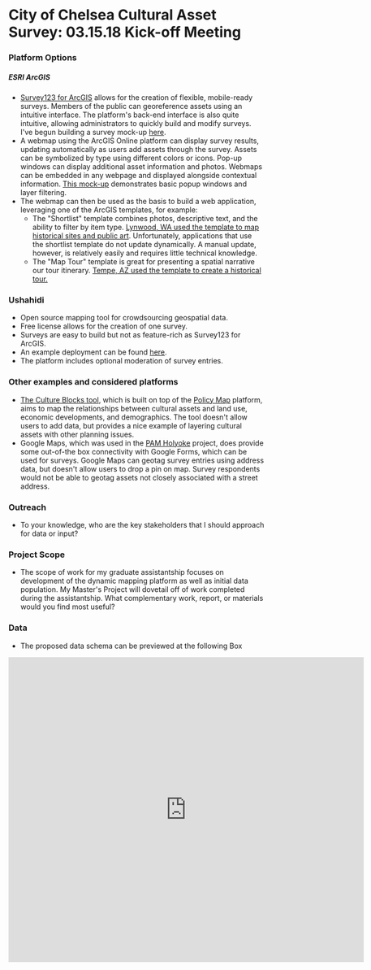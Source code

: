 # City of Chelsea Cultural Asset Survey: 03.15.18 Kick-off Meeting

### Platform Options

##### ESRI ArcGIS

- [Survey123 for ArcGIS](https://survey123.arcgis.com/) allows for the creation of flexible, mobile-ready surveys. Members of the public can georeference assets using an intuitive interface. The platform's back-end interface is also quite intuitive, allowing administrators to quickly build and modify surveys. I've begun building a survey mock-up [here](https://survey123.arcgis.com/share/32f0197edcde4b5ca8f9ca9df6ece0b5).
- A webmap using the ArcGIS Online platform can display survey results, updating automatically as users add assets through the survey. Assets can be symbolized by type using different colors or icons. Pop-up windows can display additional asset information and photos. Webmaps can be embedded in any webpage and displayed alongside contextual information. [This mock-up](https://todd-horner.maps.arcgis.com/apps/View/index.html?appid=087e072c7c6f42478b51baa8538de8cb) demonstrates basic popup windows and layer filtering.
- The webmap can then be used as the basis to build a web application, leveraging one of the ArcGIS templates, for example:
  - The "Shortlist" template combines photos, descriptive text, and the ability to filter by item type. [Lynwood, WA used the template to map historical sites and public art](http://lynnwoodwa.maps.arcgis.com/apps/Shortlist/index.html?appid=be2006d5382a4da5ab274b2f00e86194). Unfortunately, applications that use the shortlist template do not update dynamically. A manual update, however, is relatively easily and requires little technical knowledge.
  - The "Map Tour" template is great for presenting a spatial narrative our tour itinerary. [Tempe, AZ used the template to create a historical tour.](http://tempegov.maps.arcgis.com/apps/MapTour/index.html?appid=9dadb6c38e1c43d0b038f7046acdf4b0)

### Ushahidi

- Open source mapping tool for crowdsourcing geospatial data.
- Free license allows for the creation of one survey.
- Surveys are easy to build but not as feature-rich as Survey123 for ArcGIS.
- An example deployment can be found [here](https://deer.ushahidi.io/views/map).
- The platform includes optional moderation of survey entries.

### Other examples and considered platforms

- [The Culture Blocks tool](https://www.cultureblocks.com/wordpress/), which is built on top of the [Policy Map](https://www.policymap.com/) platform, aims to map the relationships between cultural assets and land use, economic developments, and demographics. The tool doesn't allow users to add data, but provides a nice example of layering cultural assets with other planning issues.
- Google Maps, which was used in the [PAM Holyoke](http://www.oneholyoke.org/wp-content/uploads/2017/03/PAM-Holyoke-Community-Report_FMM.pdf) project, does provide some out-of-the box connectivity with Google Forms, which can be used for surveys. Google Maps can geotag survey entries using address data, but doesn't allow users to drop a pin on map. Survey respondents would not be able to geotag assets not closely associated with a street address.

### Outreach

- To your knowledge, who are the key stakeholders that I should approach for data or input?

### Project Scope

- The scope of work for my graduate assistantship focuses on development of the dynamic mapping platform as well as initial data population. My Master's Project will dovetail off of work completed during the assistantship. What complementary work, report, or materials would you find most useful?

### Data

- The proposed data schema can be previewed at the following Box 

<iframe width="700" height="600" frameborder="0" scrolling="no" src="https://umass.app.box.com/preview/expiring_embed/gvoct6FE!oLM2m_6OKwo-_I9otS18PoxxxULmD5PEqkZ1EBG-oLCMeBUgKK_i2xAc94mT2zbCKZgmggv2y6njo8v5SbDekTc9lHc9N8iaaie4dBatE4FSMWXw91Ryht2wyepyLA1lTwaa2yQBiy_nvZhtKR4dhheEU0PurhhhNdwqXYRyVvf1w_RF_i6wB69qSuMrWHsNggZa1wfMqyXXUc9XI3vmBkpUe9OVZGx4ppfUm9jGs1e0CH-vAc0q_Zkuqx5i4M8XgjAJHnetKuT4ADFILGBF81seaYs4yA8ylQvapA9W7W0hm5uHTyXvN5UqbbOZ2y_T8eoD1RJAh9QUyyGfDqMK7EcBFb2PHkXi1g7fRUMEjLHOxOwBUFxwrTmoOposf1ADCP7kwDwNrBnKXmKtpKMeioARwRtfxDf3Ri7QWsvfAZMFIrk7-B7F5b8h07suO9joWFJoAYXMqGsHhjugwsBigmU47tE89NV5f3YCV0oy7aplZ9jo2E5whqBcDIWzxnr_jMv_eNBX45IoGBD6am2QW605UToa8zvwoHfUKKEGb1JBM1dCNa0fELjqT5Avu6cGt1eiDV2saSjJ-etZgEpkiG0tI4YjEB0i2PMhFh2w8MWQcaH5y-gQZSWzsyIb-M_czsRn4e7B4p9PlretiTTD84aeH-TFMtwNkQxAnL1t6SpMBgd7wAz3AbRs4QLZBlMqidgXt9ReoCuOQC5mPqSpVTnGuVU_8qw-acw0Px_bWon1dN4GeutRZl1lhVP4ABRUCQjcPRFmb3i4zFqK3uB8lPNW9irXD_eGqcFBsBRGhvVp2jeVuqXWAFRyXZzqN22IBtbqa93AzQWe5h3vpQOK0MS2WIw7dOJL6jDghWWcsHbx9xTlfEA76EvlvcOTCSoLcLv6HOoRGIKPauRcyJH6XosE6-JfvglL61Ea7Rd78BFnz9jA3Pk6xUb4Xf91ba804b3QiKLN8-0rOEc825SazFpDzdwFibLGHRlG9Mxije_oXDPVoKwulrebmexHM93tin0-6WoLG6IDwyvSysmiDGdkYy4KTLizcNd2-qfRv7z7nJZDvjo0w2POcdZ10JZi31cKl8kjLrTM8PqrD3sgsiULL1pyg_QorCSnyyaIbWmqE3LNAg..?wdAllowInteractivity=False&wdHideGridlines=True&wdHideHeaders=True&wdDownloadButton=True&wdInConfigurator=True"></iframe>
